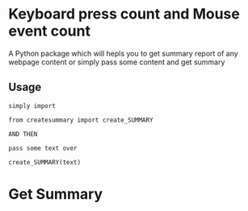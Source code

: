# Keyboard press count and Mouse event count 

A Python package which will hepls you to get summary report of any webpage content or simply pass some content and get summary

## Usage


```
simply import 

from createsummary import create_SUMMARY

AND THEN

pass some text over

create_SUMMARY(text)

```
# Get Summary
